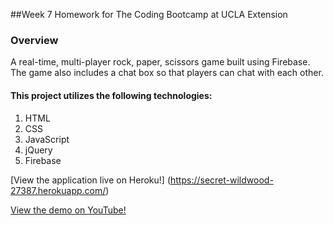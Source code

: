 ##Week 7 Homework for The Coding Bootcamp at UCLA Extension

### Overview
A real-time, multi-player rock, paper, scissors game built using Firebase. The game also includes a chat box so that players can chat with each other.

#### This project utilizes the following technologies:
1. HTML
2. CSS
3. JavaScript
4. jQuery
6. Firebase

[View the application live on Heroku!] (https://secret-wildwood-27387.herokuapp.com/)

[View the demo on YouTube!](https://www.youtube.com/watch?v=2sv4epHIjhA)
